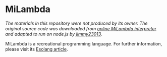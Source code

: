 # MiLambda

*The materials in this repository were not produced by its owner. The original source code was downloaded from [online MiLambda interpreter] and adapted to run on node.js by [jimmy23013].*

MiLambda is a recreational programming language. For further information, please visit its [Esolang article].

[online MiLambda interpreter]: http://alc.comuf.com/milambda.php
[jimmy23013]: https://codegolf.stackexchange.com/users/25180/jimmy23013
[Esolang article]: http://esolangs.org/wiki/MiLambda